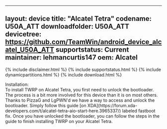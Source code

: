 
---
layout: device
title:  "Alcatel Tetra"
codename: U50A_ATT
downloadfolder: U50A_ATT
devicetree: https://github.com/TeamWin/android_device_alcatel_U50A_ATT
supportstatus: Current
maintainer: lehmancurtis147
oem: Alcatel
---
{% include disclaimer.html %}
{% include supportstatus.html %}
{% include dynamicpartitions.html %}
{% include download.html %}
<div class='page-heading'>Installation:</div>
To install TWRP on Alcatel Tetra, you first need to unlock the bootloader.
The process is a bit more involved for this device than it is on most others.
Thanks to PizzaG and LgPWN'd we have a way to access and unlock the bootloader.
Simply follow this guide [on XDA](https://forum.xda-developers.com/t/alcatel-tetra-aio-start-here.3965337/) labeled fastboot fix.
Once you have unlocked the bootloader, you can follow the steps in the guide to finish installing TWRP on your Alcatel Tetra.